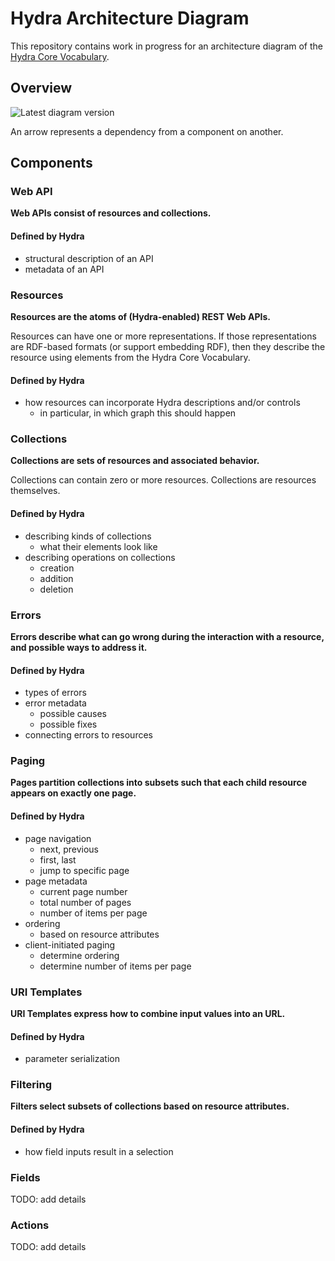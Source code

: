 # Hydra Architecture Diagram

This repository contains work in progress for an architecture diagram of the [Hydra Core Vocabulary](http://www.hydra-cg.com/spec/latest/core/).

## Overview

![Latest diagram version](https://rubenverborgh.github.io/Hydra-Architecture-Diagram/hydra-architecture-diagram.svg)

An arrow represents a dependency from a component on another.

## Components

### Web API
**Web APIs consist of resources and collections.**

#### Defined by Hydra
- structural description of an API
- metadata of an API

### Resources
**Resources are the atoms of (Hydra-enabled) REST Web APIs.**

Resources can have one or more representations.
If those representations are RDF-based formats (or support embedding RDF),
then they describe the resource using elements from the Hydra Core Vocabulary.

#### Defined by Hydra
- how resources can incorporate Hydra descriptions and/or controls
    - in particular, in which graph this should happen

### Collections
**Collections are sets of resources and associated behavior.**

Collections can contain zero or more resources.
Collections are resources themselves.

#### Defined by Hydra
- describing kinds of collections
    - what their elements look like
- describing operations on collections
    - creation
    - addition
    - deletion

### Errors
**Errors describe what can go wrong during the interaction with a resource,
and possible ways to address it.**

#### Defined by Hydra
- types of errors 
- error metadata
    - possible causes
    - possible fixes
- connecting errors to resources

### Paging
**Pages partition collections into subsets such that
each child resource appears on exactly one page.**

#### Defined by Hydra
- page navigation
    - next, previous
    - first, last
    - jump to specific page
- page metadata
    - current page number
    - total number of pages
    - number of items per page
- ordering
    - based on resource attributes
- client-initiated paging
    - determine ordering
    - determine number of items per page

### URI Templates
**URI Templates express how to combine input values into an URL.**

#### Defined by Hydra
- parameter serialization

### Filtering
**Filters select subsets of collections based on resource attributes.**

#### Defined by Hydra
- how field inputs result in a selection

### Fields
TODO: add details

### Actions
TODO: add details
